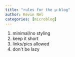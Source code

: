 ```yaml
---
title: "rules for the μ-blog"
author: Kevin Nel
categories: [microblog]
---
```


1. minimal/no styling
2. keep it short
3. links/pics allowed
4. don't be lazy
